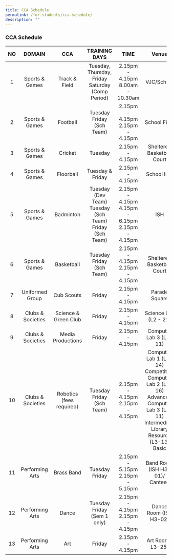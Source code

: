 ```yaml
---
title: CCA Schedule
permalink: /for-students/cca-schedule/
description: ""
---
```

### CCA Schedule

| NO 	| DOMAIN 	| CCA 	| TRAINING DAYS 	| TIME 	| Venue 	|
|:---:	|:---:	|:---:	|:---:	|:---:	|:---:	|
| 1 	| Sports & Games 	| Track & Field 	| Tuesday, Thursday, Friday<br>Saturday (Comp Period) 	| 2.15pm - 4.15pm<br>8.00am - 10.30am 	| VJC/School 	|
| 2 	| Sports & Games 	| Football 	| Tuesday<br>Friday (Sch Team) 	| 2.15pm - 4.15pm<br>2.15pm - 4.15pm 	| School Field 	|
| 3 	| Sports & Games 	| Cricket 	| Tuesday 	| 2.15pm - 4.15pm 	| Sheltered Basketball Court 	|
| 4 	| Sports & Games 	| Floorball 	| Tuesday &<br>Friday 	| 2.15pm - 4.15pm 	| School Hall 	|
| 5 	| Sports & Games 	| Badminton 	| Tuesday (Dev Team)<br>Tuesday (Sch Team)<br>Friday (Sch Team) 	| 2.15pm - 4.15pm<br>4.15pm - 6.15pm<br>2.15pm - 4.15pm 	| ISH 	|
| 6 	| Sports & Games 	| Basketball 	| Tuesday<br>Friday (Sch Team) 	| 2.15pm - 4.15pm<br>2.15pm - 4.15pm 	| Sheltered Basketball Court 	|
| 7 	| Uniformed Group 	| Cub Scouts 	| Friday 	| 2.15pm - 4.15pm 	| Parade Square 	|
| 8 	| Clubs & Societies 	| Science &<br>Green Club 	| Friday 	| 2.15pm - 4.15pm 	| Science Lab (L2 - 21) 	|
| 9 	| Clubs & Societies 	| Media Productions 	| Friday 	| 2.15pm - 4.15pm 	| Computer Lab 3 (L4- 11) 	|
| 10 	| Clubs & Societies 	| Robotics<br>(fees required) 	| Tuesday<br>Friday (Sch Team) 	| 2.15pm - 4.15pm<br>2.15pm - 4.15pm 	| Computer Lab 1 (L2-14) Competition <br>Computer Lab 2 (L3-16) Advanced<br>Computer Lab 3 (L4-11) Intermediate<br>Library Resource (L3-13) Basic 	|
| 11 	| Performing Arts 	| Brass Band 	| Tuesday<br>Friday 	| 2.15pm - 5.15pm<br>2.15pm - 5.15pm 	| Band Room (ISH H3-01)/ Canteen 	|
| 12 	| Performing Arts 	| Dance 	| Tuesday<br>Friday (Sem 1 only) 	| 2.15pm - 4.15pm<br>2.15pm - 4.15pm 	| Dance Room (ISH H3-02) 	|
| 13 	| Performing Arts 	| Art 	| Friday 	| 2.15pm - 4.15pm 	| Art Room ( L3-25) 	|
